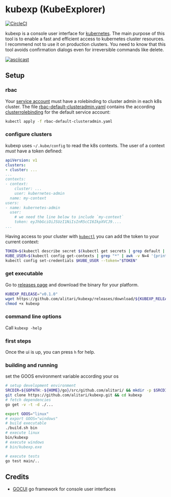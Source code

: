 # kubexp (KubeExplorer)

[![CircleCI](https://circleci.com/gh/alitari/kubexp.svg?style=svg&circle-token=0a1cb7c84884d737a8f742e7775ef88dbda65aff)](https://circleci.com/gh/alitari/kubexp)


kubexp is a console user interface for [kubernetes](https://kubernetes.io/). The main purpose of this tool is to enable a fast and efficient access to kubernetes cluster resources. I recommend not to use it on production clusters. You need to know that this tool avoids confirmation dialogs even for irreversible commands like delete.

[![asciicast](https://asciinema.org/a/fcNznijsqQdPMp7cGrrPSW4xq.png)](https://asciinema.org/a/fcNznijsqQdPMp7cGrrPSW4xq)



## Setup

### rbac

Your [service account](https://kubernetes.io/docs/tasks/configure-pod-container/configure-service-account/) must have a rolebinding to cluster admin in each k8s cluster. The file [rbac-default-clusteradmin.yaml](./rbac-default-clusteradmin.yaml) contains the according [clusterrolebinding]((https://kubernetes.io/docs/admin/authorization/rbac/#kubectl-create-clusterrolebinding)) for the default service account:

```bash
kubectl apply -f rbac-default-clusteradmin.yaml
```

### configure clusters

kubexp uses `~/.kube/config` to read the k8s contexts. The user of a context *must* have a token defined:

```yaml
apiVersion: v1
clusters:
- cluster: ...
...
contexts:
- context:
    cluster: ...
    user: kubernetes-admin
  name: my-context
users:
- name: kubernetes-admin
  user:
    # we need the line below to include `my-context`
    token: eyJhbGciOiJSUzI1NiIsInR5cCI6IkpXVCJ9....
...
```

Having access to your cluster with [`kubectl`](https://kubernetes.io/docs/user-guide/kubectl-overview/) you can add the token to your current context:

```bash
TOKEN=$(kubectl describe secret $(kubectl get secrets | grep default | cut -f1 -d ' ') | grep -E '^token' | cut -f2 -d':' | tr -d '\t' | xargs)
KUBE_USER=$(kubectl config get-contexts | grep "*" | awk -v N=4 '{print $N}')
kubectl config set-credentials $KUBE_USER --token="$TOKEN"
```

### get executable

Go to [releases page](https://github.com/alitari/kubexp/releases) and download the binary for your platform.

```bash
KUBEXP_RELEASE="v0.1.0"
wget https://github.com/alitari/kubexp/releases/download/${KUBEXP_RELEASE}/kubexp
chmod +x kubexp
```


### command line options

Call `kubexp -help`

### first steps

Once the ui is up, you can press `h` for help.

### building and running

set the GOOS environment variable according your os

```bash
# setup development environment
SRCDIR=${GOPATH:-${HOME}/go}/src/github.com/alitari/ && mkdir -p $SRCDIR && cd $SRCDIR
git clone https://github.com/alitari/kubexp.git && cd kubexp
# fetch dependencies
go get -v -t -d ./...

export GOOS="linux"
# export GOOS="windows"
# build executable
./build.sh bin
# execute linux
bin/kubexp
# execute windows
# bin/kubexp.exe

# execute tests
go test main/..
```

## Credits
- [GOCUI](https://github.com/jroimartin/gocui) go framework for console user interfaces
